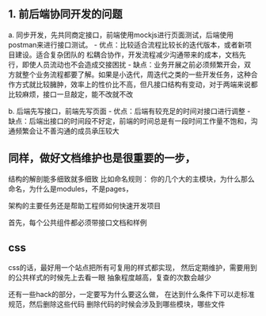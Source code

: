 ## 1. 前后端协同开发的问题
  a. 同步开发，先共同商定接口，前端使用mockjs进行页面测试，后端使用postman来进行接口测试。
    - 优点：比较适合流程比较长的迭代版本，或者新项目建设。适合复杂团队的 松耦合协作，开发流程减少沟通带来的成本，文档先行，即使人员流动也不会造成交接困扰
    - 缺点：业务开展之前必须频繁开会，双方就整个业务流程都要了解。如果是小迭代，周迭代之类的一些开发任务，这种合作方式就比较臃肿，效率上的性价比不高，但凡接口结构有变动，对于两端来说都比较麻烦，接口一旦敲定，能不改就不改

  b. 后端先写接口，前端先写页面
    - 优点：后端有较充足的时间对接口进行调整
    - 缺点：后端出接口的时间段不好定，前端的时间总是有一段时间工作量不饱和，沟通频繁会让不善沟通的成员承压较大


## 同样，做好文档维护也是很重要的一步，
结构的解剖能多细致就多细致
比如命名规则：
你的几个大的主模块，为什么那么命名，为什么是modules，不是pages，


架构的主要任务还是帮助工程师如何快速开发项目

首先，每个公共组件都必须带接口文档和样例

## css
css的话，最好用一个站点把所有可复用的样式都实现，
然后定期维护，需要用到的公共样式的时候先上去看一眼
抽象程度越高，复查的次数会越少

还有一些hack的部分，一定要写为什么要这么做，
在达到什么条件下可以走标准规范，然后删除这些代码
删除代码的时候会涉及到哪些模块，哪些文件
